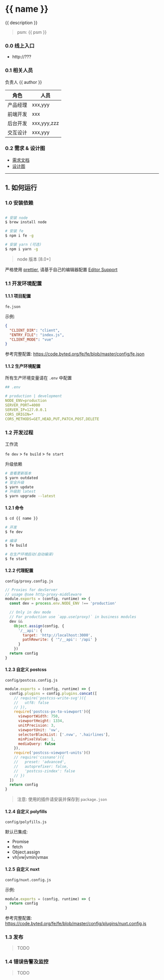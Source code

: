 # {{ name }}

{{ description }}

> psm: {{ psm }}

### 0.0 线上入口

- http://???

### 0.1 相关人员

负责人 {{ author }}

| 角色     | 人员        |
| -------- | ----------- |
| 产品经理 | xxx,yyy     |
| 前端开发 | xxx         |
| 后台开发 | xxx,yyy,zzz |
| 交互设计 | xxx,yyy     |

### 0.2 需求 & 设计图

*   [需求文档](xxx)
*   [设计图](xxx)

----

## 1. 如何运行

### 1.0 安装依赖

```sh

# 安装 node
$ brew install node

# 安装 fe
$ npm i fe -g

# 安装 yarn (可选)
$ npm i yarn -g
```

> node 版本 [8.0+]

严格使用 [prettier](https://prettier.io/), 请基于自己的编辑器配置 [Editor Support](https://prettier.io/docs/en/editors.html)

### 1.1 开发环境配置

#### 1.1.1 项目配置

`fe.json`

示例:

```json
{
  "CLIENT_DIR": "client",
  "ENTRY_FILE": "index.js",
  "CLIENT_MODE": "vue"
}
```

参考完整配置: https://code.byted.org/fe/fe/blob/master/config/fe.json

#### 1.1.2 生产环境配置

所有生产环境变量请在 `.env` 中配置

```yaml
## .env

# production | development
NODE_ENV=production
SERVER_PORT=4000
SERVER_IP=127.0.0.1
CORS_ORIGIN=*
CORS_METHODS=GET,HEAD,PUT,PATCH,POST,DELETE
```

### 1.2 开发过程

工作流

`fe dev` > `fe build` > `fe start`

升级依赖

```sh
# 查看更新版本
$ yarn outdated
# 安全升级
$ yarn update
# 升级到 latest
$ yarn upgrade --latest
```

#### 1.2.1 命令

```sh
$ cd {{ name }}

# 开发
$ fe dev

# 编译
$ fe build

# 在生产环境启动(自动编译)
$ fe start
```

#### 1.2.2 代理配置

`config/proxy.config.js`

```js
// Proxies for devServer
// usage @see http-proxy-middleware
module.exports = (config, runtime) => {
  const dev = process.env.NODE_ENV !== 'production'

  // Only in dev mode
  // For production use `app.use(proxy)` in business modules
  dev &&
    Object.assign(config, {
      '/__api': {
        target: 'http://localhost:3000',
        pathRewrite: { '^/__api': '/api' }
      }
    })
  return config
}
```

#### 1.2.3 自定义 postcss

`config/postcss.config.js`

```js
module.exports = (config, runtime) => {
  config.plugins = config.plugins.concat([
    // require('postcss-write-svg')({
    //   utf8: false
    // }),
    require('postcss-px-to-viewport')({
      viewportWidth: 750,
      viewportHeight: 1334,
      unitPrecision: 3,
      viewportUnit: 'vw',
      selectorBlackList: ['.nvw', '.hairlines'],
      minPixelValue: 1,
      mediaQuery: false
    }),
    require('postcss-viewport-units')()
    // require('cssnano')({
    //   preset: 'advanced',
    //   autoprefixer: false,
    //   'postcss-zindex': false
    // })
  ])
  return config
}
```

> 注意: 使用的插件请安装并保存到 `package.json`

#### 1.2.4 自定义 polyfills

`config/polyfills.js`

默认已集成:

- Promise
- fetch
- Object.assign
- vh|vw|vmin|vmax

#### 1.2.5 自定义 nuxt

`config/nuxt.config.js`

示例:

```js
module.exports = (config, runtime) => {
  return config
}
```

参考完整配置: https://code.byted.org/fe/fe/blob/master/config/plugins/nuxt.config.js

### 1.3 发布

> TODO

### 1.4 错误告警及监控

> TODO
